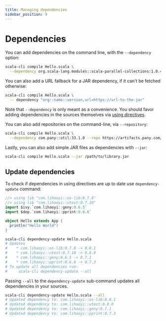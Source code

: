 ```yaml
---
title: Managing dependencies
sidebar_position: 9
---
```


# Dependencies

You can add dependencies on the command line, with the `--dependency` option:
```bash
scala-cli compile Hello.scala \
  --dependency org.scala-lang.modules::scala-parallel-collections:1.0.4
```

You can also add a URL fallback for a JAR dependency, if it can't be fetched otherwise:
```bash
scala-cli compile Hello.scala \
  -- dependency "org::name::version,url=https://url-to-the-jar"
```

Note that `--dependency` is only meant as a convenience.
You should favor adding dependencies in the sources themselves via [using directives](/docs/guides/configuration.md#special-imports).
<!-- TODO #344 
However, `--dependency` CLI option takes precedence over `using` directives, so it can be used to override the `using` directive, such as when you want to work with a different dependency version. -->

You can also add repositories on the command-line, via `--repository`:
```bash
scala-cli compile Hello.scala \
  --dependency com.pany::util:33.1.0 --repo https://artifacts.pany.com/maven
```

Lastly, you can also add simple JAR files as dependencies with `--jar`:
```bash
scala-cli compile Hello.scala --jar /path/to/library.jar
```

## Update dependencies

To check if dependencies in using directives are up to date use `dependency-update` command:

```scala title=Hello.scala
//> using lib "com.lihaoyi::os-lib:0.7.8"
//> using lib "com.lihaoyi::utest:0.7.10"
import $ivy.`com.lihaoyi::geny:0.6.5`
import $dep.`com.lihaoyi::pprint:0.6.6`

object Hello extends App {
  println("Hello World")
}
```

```bash
scala-cli dependency-update Hello.scala
# Updates
#    * com.lihaoyi::os-lib:0.7.8 -> 0.8.1
#    * com.lihaoyi::utest:0.7.10 -> 0.8.0
#    * com.lihaoyi::geny:0.6.5 -> 0.7.1
#    * com.lihaoyi::pprint:0.6.6 -> 0.7.3
# To update all dependencies run: 
#     scala-cli dependency-update --all
```

Passing `--all` to the `dependency-update` sub-command updates all dependencies in your sources.

```bash
scala-cli dependency-update Hello.scala --all
# Updated dependency to: com.lihaoyi::os-lib:0.8.1
# Updated dependency to: com.lihaoyi::utest:0.8.0
# Updated dependency to: com.lihaoyi::geny:0.7.1
# Updated dependency to: com.lihaoyi::pprint:0.7.3
```

